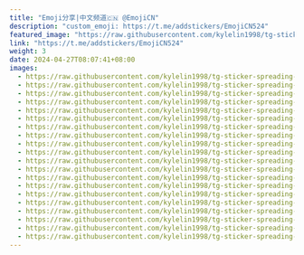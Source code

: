 ```yaml
---
title: "Emoji分享|中文频道🇨🇳 @EmojiCN"
description: "custom_emoji: https://t.me/addstickers/EmojiCN524"
featured_image: "https://raw.githubusercontent.com/kylelin1998/tg-sticker-spreading-worldwide-images/main/img/3799763a-d59a-4096-a05b-8a33bd3f0d6e.jpg"
link: "https://t.me/addstickers/EmojiCN524"
weight: 3
date: 2024-04-27T08:07:41+08:00
images:
  - https://raw.githubusercontent.com/kylelin1998/tg-sticker-spreading-worldwide-images/main/img/3799763a-d59a-4096-a05b-8a33bd3f0d6e.jpg
  - https://raw.githubusercontent.com/kylelin1998/tg-sticker-spreading-worldwide-images/main/img/9557522a-0f48-42a9-b875-b8dcbc0481fd.jpg
  - https://raw.githubusercontent.com/kylelin1998/tg-sticker-spreading-worldwide-images/main/img/abe6c2f8-b1a3-4895-9826-70cf7f141165.jpg
  - https://raw.githubusercontent.com/kylelin1998/tg-sticker-spreading-worldwide-images/main/img/c472e612-e28b-4c08-8b04-e7eb09049cb2.jpg
  - https://raw.githubusercontent.com/kylelin1998/tg-sticker-spreading-worldwide-images/main/img/5e330256-0733-463b-9267-4e574edd68b2.jpg
  - https://raw.githubusercontent.com/kylelin1998/tg-sticker-spreading-worldwide-images/main/img/a9cb8609-6201-469e-9e71-0ba262ea6da8.jpg
  - https://raw.githubusercontent.com/kylelin1998/tg-sticker-spreading-worldwide-images/main/img/d2cbd2bf-43d8-402c-8927-32d5f911d24c.jpg
  - https://raw.githubusercontent.com/kylelin1998/tg-sticker-spreading-worldwide-images/main/img/46e477fd-1f13-41dd-9ad9-50d68d26ed78.jpg
  - https://raw.githubusercontent.com/kylelin1998/tg-sticker-spreading-worldwide-images/main/img/da6e3842-3eb7-434f-af81-7b4f7c6e05cb.jpg
  - https://raw.githubusercontent.com/kylelin1998/tg-sticker-spreading-worldwide-images/main/img/2cc2c483-fae1-4c9b-8df9-5eee945c6fc9.jpg
  - https://raw.githubusercontent.com/kylelin1998/tg-sticker-spreading-worldwide-images/main/img/8b1baa1f-2f46-4767-ab57-e1e6b6a2712f.jpg
  - https://raw.githubusercontent.com/kylelin1998/tg-sticker-spreading-worldwide-images/main/img/b1acc3d9-4605-4747-a1fa-3a0a259b657f.jpg
  - https://raw.githubusercontent.com/kylelin1998/tg-sticker-spreading-worldwide-images/main/img/ed3d1def-c373-4776-906a-ad06b4a3891c.jpg
  - https://raw.githubusercontent.com/kylelin1998/tg-sticker-spreading-worldwide-images/main/img/d30a3014-49fe-47ac-9fc7-4d4a3acf5759.jpg
  - https://raw.githubusercontent.com/kylelin1998/tg-sticker-spreading-worldwide-images/main/img/18777188-9014-4b89-858b-76ccb9c3e73c.jpg
  - https://raw.githubusercontent.com/kylelin1998/tg-sticker-spreading-worldwide-images/main/img/950177c2-f694-4cb2-b03d-c2171039e8c2.jpg
  - https://raw.githubusercontent.com/kylelin1998/tg-sticker-spreading-worldwide-images/main/img/9fb1fd1c-2d91-46ab-a59c-a6940a167ada.jpg
  - https://raw.githubusercontent.com/kylelin1998/tg-sticker-spreading-worldwide-images/main/img/590ca7ac-0f2b-4c4d-98e4-5ddde0ef6140.jpg
  - https://raw.githubusercontent.com/kylelin1998/tg-sticker-spreading-worldwide-images/main/img/41a71be8-e0bf-402c-9e74-da23d0bc1767.jpg
  - https://raw.githubusercontent.com/kylelin1998/tg-sticker-spreading-worldwide-images/main/img/d407f254-2535-4fe1-b9ad-46d70dc7d468.jpg
---
```

